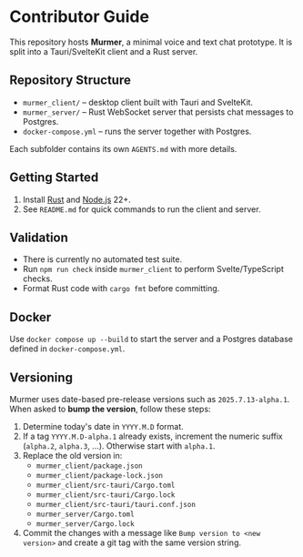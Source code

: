 # Contributor Guide

This repository hosts **Murmer**, a minimal voice and text chat prototype.
It is split into a Tauri/SvelteKit client and a Rust server.

## Repository Structure
- `murmer_client/` – desktop client built with Tauri and SvelteKit.
- `murmer_server/` – Rust WebSocket server that persists chat messages to Postgres.
- `docker-compose.yml` – runs the server together with Postgres.

Each subfolder contains its own `AGENTS.md` with more details.

## Getting Started
1. Install [Rust](https://www.rust-lang.org/tools/install) and [Node.js](https://nodejs.org) 22+.
2. See `README.md` for quick commands to run the client and server.

## Validation
- There is currently no automated test suite.
- Run `npm run check` inside `murmer_client` to perform Svelte/TypeScript checks.
- Format Rust code with `cargo fmt` before committing.

## Docker
Use `docker compose up --build` to start the server and a Postgres database defined in `docker-compose.yml`.

## Versioning
Murmer uses date-based pre-release versions such as `2025.7.13-alpha.1`.
When asked to **bump the version**, follow these steps:
1. Determine today's date in `YYYY.M.D` format.
2. If a tag `YYYY.M.D-alpha.1` already exists, increment the numeric
   suffix (`alpha.2`, `alpha.3`, ...). Otherwise start with `alpha.1`.
3. Replace the old version in:
   - `murmer_client/package.json`
   - `murmer_client/package-lock.json`
   - `murmer_client/src-tauri/Cargo.toml`
   - `murmer_client/src-tauri/Cargo.lock`
   - `murmer_client/src-tauri/tauri.conf.json`
   - `murmer_server/Cargo.toml`
   - `murmer_server/Cargo.lock`
4. Commit the changes with a message like `Bump version to <new version>`
   and create a git tag with the same version string.
